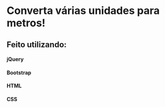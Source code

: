 
<h1>Converta várias unidades para metros!</h1>
<h2>Feito utilizando:</h2> 
<h4>jQuery</h4>
<h4>Bootstrap</h4>
<h4>HTML</h4>
<h4>CSS</h4>
